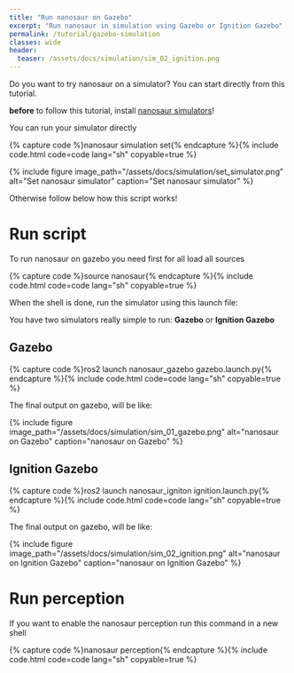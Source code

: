 ```yaml
---
title: "Run nanosaur on Gazebo"
excerpt: "Run nanosaur in simulation using Gazebo or Ignition Gazebo"
permalink: /tutorial/gazebo-simulation
classes: wide
header:
  teaser: /assets/docs/simulation/sim_02_ignition.png
---
```


Do you want to try nanosaur on a simulator? You can start directly from this tutorial.

 **before** to follow this tutorial, install [nanosaur simulators](/install/simulation)!

You can run your simulator directly 

{% capture code %}nanosaur simulation set{% endcapture %}{% include code.html code=code lang="sh" copyable=true %}

{% include figure image_path="/assets/docs/simulation/set_simulator.png" alt="Set nanosaur simulator" caption="Set nanosaur simulator" %}

Otherwise follow below how this script works!

# Run script

To run nanosaur on gazebo you need first for all load all sources

{% capture code %}source nanosaur{% endcapture %}{% include code.html code=code lang="sh" copyable=true %}

When the shell is done, run the simulator using this launch file:

You have two simulators really simple to run: **Gazebo** or **Ignition Gazebo**

## Gazebo

{% capture code %}ros2 launch nanosaur_gazebo gazebo.launch.py{% endcapture %}{% include code.html code=code lang="sh" copyable=true %}

The final output on gazebo, will be like:

{% include figure image_path="/assets/docs/simulation/sim_01_gazebo.png" alt="nanosaur on Gazebo" caption="nanosaur on Gazebo" %}

## Ignition Gazebo

{% capture code %}ros2 launch nanosaur_igniton ignition.launch.py{% endcapture %}{% include code.html code=code lang="sh" copyable=true %}

The final output on gazebo, will be like:

{% include figure image_path="/assets/docs/simulation/sim_02_ignition.png" alt="nanosaur on Ignition Gazebo" caption="nanosaur on Ignition Gazebo" %}

# Run perception

If you want to enable the nanosaur perception run this command in a new shell

{% capture code %}nanosaur perception{% endcapture %}{% include code.html code=code lang="sh" copyable=true %}